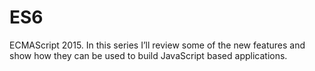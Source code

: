 # ES6
ECMAScript 2015.
In this series I’ll review some of the new features and show how they can be used to build JavaScript based applications.
